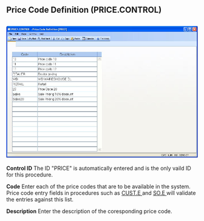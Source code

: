 ##  Price Code Definition (PRICE.CONTROL)

<PageHeader />

##

![](./PRICE-CONTROL-1.jpg)

**Control ID** The ID "PRICE" is automatically entered and is the only vaild
ID for this procedure.  
  
**Code** Enter each of the price codes that are to be available in the system. Price code entry fields in procedures such as [ CUST.E ](../../../../../../../../../../rover/AP-OVERVIEW/AP-ENTRY/ACCT-CONTROL/ACCT-CONTROL-1/ar-e/CUST-E) and [ SO.E ](../../../../../../../../../../rover/AP-OVERVIEW/AP-ENTRY/AP-E/AP-E-1/CURRENCY-CONTROL/SO-E) will validate the entries against this list.   
  
**Description** Enter the description of the coresponding price code.  
  
  
<badge text= "Version 8.10.57" vertical="middle" />

<PageFooter />